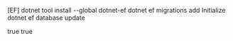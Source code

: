 [EF]
dotnet tool install --global dotnet-ef
dotnet ef migrations add Initialize
dotnet ef database update

<PreserveCompilationContext>true</PreserveCompilationContext>
<CopyRefAssembliesToPublishDirectory>true</CopyRefAssembliesToPublishDirectory>